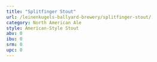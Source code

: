 ```yaml
---
title: "Splitfinger Stout"
url: /leinenkugels-ballyard-brewery/splitfinger-stout/
category: North American Ale
style: American-Style Stout
abv: 0
ibu: 0
srm: 0
upc: 0
---
```


